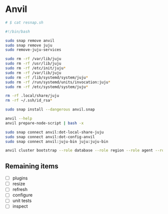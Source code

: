 # Anvil

```bash
# $ cat resnap.sh

#!/bin/bash

sudo snap remove anvil
sudo snap remove juju
sudo remove-juju-services

sudo rm -rf /var/lib/juju
sudo rm -rf /usr/lib/juju
sudo rm -rf /etc/init/juju*
sudo rm -rf /var/lib/juju
sudo rm -rf /lib/systemd/system/juju*
sudo rm -rf /run/systemd/units/invocation:juju*
sudo rm -rf /etc/systemd/system/juju*

rm -rf .local/share/juju
rm -rf ~/.ssh/id_rsa*

sudo snap install --dangerous anvil.snap

anvil --help
anvil prepare-node-script | bash -x

sudo snap connect anvil:dot-local-share-juju
sudo snap connect anvil:dot-config-anvil
sudo snap connect anvil:juju-bin juju:juju-bin

anvil cluster bootstrap --role database --role region --role agent --role haproxy --accept-defaults
```

## Remaining items

- [ ] plugins
- [ ] resize
- [ ] refresh
- [ ] configure
- [ ] unit tests
- [ ] inspect
